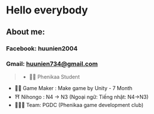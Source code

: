 # Hello everybody
 ## About me:
### Facebook: huunien2004
### Gmail: huunien734@gmail.com
>- 👨‍🎓 Phenikaa Student
- 👨‍💻 Game Maker : Make game by Unity - 7 Month
- ⛩️ Nihongo : N4 -> N3 (Ngoại ngữ: Tiếng nhật: N4->N3)
- 🧑‍🤝‍🧑 Team: PGDC (Phenikaa game development club)
